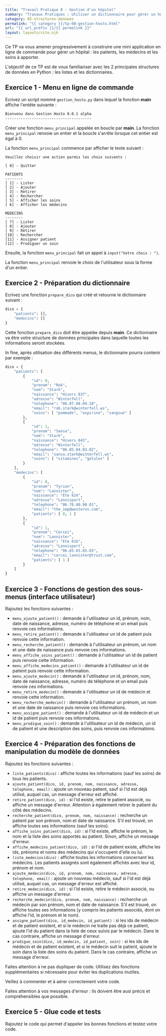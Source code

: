 ```yaml
---
title: "Travail Pratique 8 - Gestion d'un hôpital"
summary: "Travaux Pratiques : Utiliser un dictionnaire pour gérer un hôpital avec des patients, des médecins et des soins à apporter."
category: 05-structures-donnees
permalink: "{{ category }}/tp-08-gestion-hosto.html"
url: "{{ url_prefix }}/{{ permalink }}"
layout: layouts/site.njk
---
```


Ce TP va vous amener progressivement à construire une mini application en ligne de commande pour gérer un hôpital : les patients, les médecins et les soins à apporter.

L'objectif de ce TP est de vous familiariser avec les 2 principales structures de données en Python : les listes et les dictionnaires.

## Exercice 1 - Menu en ligne de commande

Ecrivez un script nommé `gestion_hosto.py` dans lequel la fonction __main__ affiche l'entête suivante :
```bash
Bienvenu dans Gestion Hosto 0.0.1 alpha
---------------------------------------
```

Créer une fonction `menu_principal` appelée en boucle par __main__. La fonction `menu_principal` renvoie un entier et la boucle s'arrête lorsque cet entier est égal à 0.

La fonction `menu_principal` commence par afficher le texte suivant :
```
Veuillez choisir une action parmis les choix suivants :

[ 0] - Quitter

PATIENTS
--------
[ 1] - Lister
[ 2] - Ajouter
[ 3] - Retirer
[ 4] - Rechercher
[ 5] - Afficher les soins
[ 6] - Afficher les médecins

MEDECINS
--------
[ 7] - Lister
[ 8] - Ajouter
[ 9] - Retirer
[10] - Rechercher
[11] - Assigner patient
[12] - Prodiguer un soin
```

Ensuite, la fonction `menu_principal` fait un appel à `input("Votre choix : ")`.

La fonction `menu_principal` renvoie le choix de l'utilisateur sous la forme d'un entier.

## Exercice 2 - Préparation du dictionnaire

Ecrivez une fonction `prepare_dico` qui créé et retourne le dictionnaire suivant :
```py
dico = {
    "patients": [],
    "medecins": []
}
```

Cette fonction `prepare_dico` doit être appelée depuis __main__. Ce dictionnaire va être votre structure de données principales dans laquelle toutes les informations seront stockées.

In fine, après utilisation des différents menus, le dictionnaire pourra contenir par exemple :
```py
dico = {
    "patients": [
        {
            "id": 0,
            "prenom": "Rob",
            "nom": "Stark",
            "naissance": "Hivers 837",
            "adresse": "Winterfell",
            "telephone": "06.07.08.09.10",
            "email": "rob.stark@winterfell.ws",
            "soins": [ "pommade", "aspirine", "sangsue" ]
        },
        {
            "id": 1,
            "prenom": "Sansa",
            "nom": "Stark",
            "naissance": "Hivers 843",
            "adresse": "Winterfell",
            "telephone": "06.05.04.03.02",
            "email": "sansa.stark@winterfell.ws",
            "soins": [ "vitamines", "gelules" ]
        }
    ],
    "medecins": [
        {
            "id": 0,
            "prenom": "Tyrion",
            "nom": "Lannister",
            "naissance": "Ete 824",
            "adresse": "Lannisport",
            "telephone": "06.70.80.90.01",
            "email": "the_imp@westeros.com",
            "patients": [ 0, 1 ]
        },
        {
            "id": 1,
            "prenom": "Cercei",
            "nom": "Lannister",
            "naissance": "Ete 816",
            "adresse": "Lannisport",
            "telephone": "06.65.65.65.65",
            "email": "cercei.lannister@trust.com",
            "patients": [ 1 ]
        }
    ]
}
```

## Exercice 3 - Fonctions de gestion des sous-menus (interface utilisateur)

Rajoutez les fonctions suivantes :
* `menu_ajoute_patient()` : demande à l'utilisateur un id, prénom, nom, date de naissance, adresse, numéro de téléphone et un email puis renvoie ces informations.
* `menu_retire_patient()` : demande à l'utilisateur un id de patient puis renvoie cette information.
* `menu_recherche_patient()` : demande à l'utilisateur un prénom, un nom et une date de naissance puis renvoie ces informations.
* `menu_affiche_soins_patient()` : demande à l'utilisateur un id de patient puis renvoie cette information.
* `menu_affiche_medecins_patient()` : demande à l'utilisateur un id de patient puis renvoie cette information.
* `menu_ajoute_medecin()` : demande à l'utilisateur un id, prénom, nom, date de naissance, adresse, numéro de téléphone et un email puis renvoie ces informations.
* `menu_retire_medecin()` : demande à l'utilisateur un id de médecin et renvoie cette information.
* `menu_recherche_medecin()` : demande à l'utilisateur un prénom, un nom et une date de naissance puis renvoie ces informations.
* `menu_assigne_patient()` : demande à l'utilisateur un id de médecin et un id de patient puis renvoie ces informations.
* `menu_prodigue_soin()` : demande à l'utilisateur un id de médecin, un id de patient et une description des soins, puis renvoie ces informations.

## Exercice 4 - Préparation des fonctions de manipulation du modèle de données

Rajoutez les fonctions suivantes :
* `liste_patients(dico)` : affiche toutes les informations (sauf les soins) de tous les patients.
* `ajoute_patient(dico, id, prenom, nom, naissance, adresse, telephone, email)` : ajoute un nouveau patient, sauf si l'id est déjà utilisé, auquel cas, un message d'erreur est affiché.
* `retire_patient(dico, id)` : si l'id existe, retire le patient associé, ou affiche un message d'erreur. Attention à également retirer le patient du côté des médecins.
* `recherche_patient(dico, prenom, nom, naissance)` : recherche un patient par son prénom, nom et date de naissance. S'il est trouvé, on affiche toutes ses informations (sauf les soins).
* `affiche_soins_patient(dico, id)` : si l'id existe, affiche le prénom, le nom et la liste des soins apportés au patient. Sinon, affiche un message d'erreur.
* `affiche_medecins_patient(dico, id)` : si l'id de patient existe, affiche les ids, prénoms et noms des médecins qui s'occupent d'elle ou lui.
* `liste_medecins(dico)` : affiche toutes les informations concernant les médecins. Les patients assignés sont également affichés avec leur id, prénom et nom.
* `ajoute_medecin(dico, id, prenom, nom, naissance, adresse, telephone, email)` : ajoute un nouveau médecin, sauf si l'id est déjà utilisé, auquel cas, un message d'erreur est affiché.
* `retire_medecin(dico, id)` : si l'id existe, retire le médecin associé, ou affiche un message d'erreur.
* `recherche_medecin(dico, prenom, nom, naissance)` : recherche un médecin par son prénom, nom et date de naissance. S'il est trouvé, on affiche toutes ses informations (y compris les patients associés, dont on affiche l'id, le prénom et le nom).
* `assigne_patient(dico, id_medecin, id_patient)` : si les ids de médecin et de patient existent, et si le médecin ne traite pas déjà ce patient, ajoute l'id du patient dans la liste de ceux suivis par le médecin. Dans le cas contraire, affiche un message d'erreur.
* `prodigue_soin(dico, id_medecin, id_patient, soin)` : si les ids de médecin et de patient existent, et si le médecin suit le patient, ajoute le soin dans la liste des soins du patient. Dans le cas contraire, affiche un message d'erreur.

Faites attention à ne pas dupliquer de code. Utilisez des fonctions supplémentaires si nécessaire pour éviter les duplications inutiles.

Veillez à commenter et à aérer correctement votre code.

Faites attention à vos messages d'erreur : ils doivent être ausi précis et compréhensibles que possible.

## Exercice 5 - Glue code et tests

Rajoutez le code qui permet d'appeler les bonnes fonctions et testez votre code.
